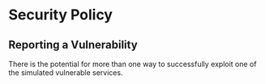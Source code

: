 # Security Policy

## Reporting a Vulnerability

There is the potential for more than one way to successfully exploit one of the simulated vulnerable services.
